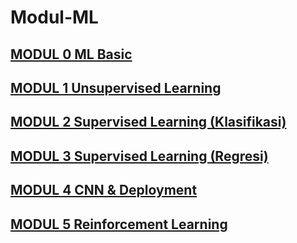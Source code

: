 # Modul-ML

## [MODUL 0 ML Basic](https://github.com/kcv-if/Modul-ML/tree/main/Modul%200)
## [MODUL 1 Unsupervised Learning](https://github.com/kcv-if/Modul-ML/tree/main/Modul%201)
## [MODUL 2 Supervised Learning (Klasifikasi)](https://github.com/kcv-if/Modul-ML/tree/main/Modul%202)
## [MODUL 3 Supervised Learning (Regresi)](https://github.com/kcv-if/Modul-ML/tree/main/Modul%203)
## [MODUL 4 CNN & Deployment](https://github.com/kcv-if/Modul-ML/tree/main/Modul%204)
## [MODUL 5 Reinforcement Learning](https://github.com/kcv-if/Modul-ML/tree/main/Modul%205)

